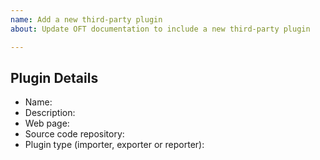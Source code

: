 ```yaml
---
name: Add a new third-party plugin
about: Update OFT documentation to include a new third-party plugin

---
```


## Plugin Details

* Name:
* Description:
* Web page:
* Source code repository:
* Plugin type (importer, exporter or reporter):
